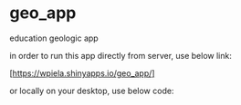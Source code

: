 # geo_app
education geologic app

in order to run this app directly from server, use below link:

[https://wpiela.shinyapps.io/geo_app/]

or locally on your desktop, use below code:




